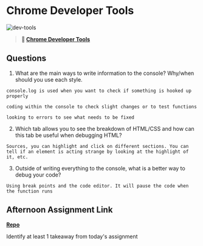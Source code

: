 # Chrome Developer Tools

![dev-tools](https://bcw.blob.core.windows.net/public/img/lesson-images/4571780153354770)

> **📖 [Chrome Developer Tools](https://codeworksacademy.com/fs-student-guide/resources/wk2/03-Chrome-Dev-Tools)**

## Questions

1. What are the main ways to write information to the console? Why/when should you use each style.
```
console.log is used when you want to check if something is hooked up properly

coding within the console to check slight changes or to test functions

looking to errors to see what needs to be fixed
```
2. Which tab allows you to see the breakdown of HTML/CSS and how can this tab be useful when debugging HTML?
```
Sources, you can highlight and click on different sections. You can tell if an element is acting strange by looking at the highlight of it, etc.
```
3. Outside of writing everything to the console, what is a better way to debug your code?
```
Using break points and the code editor. It will pause the code when the function runs
```
## Afternoon Assignment Link

**[Repo](https://github.com/ksquaredcoding/<ASSIGNMENT_REPO>)**

Identify at least 1 takeaway from today's assignment
